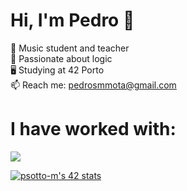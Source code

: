 # Hi, I'm Pedro 👋

🎸 Music student and teacher<br>
🧩 Passionate about logic<br>
🖥️ Studying at 42 Porto<br>
📫 Reach me: pedrosmmota@gmail.com

# I have worked with:
<p align="left">
  <a href="https://skillicons.dev">
    <img src="https://skillicons.dev/icons?i=c,cpp,github,bash,linux,vim,vscode,markdown,atom,ableton" />
  </a>
</p>

[![psotto-m's 42 stats](https://badge.mediaplus.ma/colorfulwaves/psotto-m?1337Badge=off&UM6P=off)](https://github.com/oakoudad/badge42)
